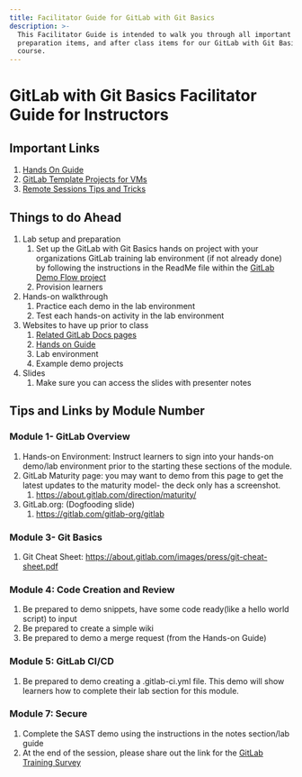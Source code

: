 ```yaml
---
title: Facilitator Guide for GitLab with Git Basics
description: >-
  This Facilitator Guide is intended to walk you through all important links,
  preparation items, and after class items for our GitLab with Git Basics
  course.
---
```

# GitLab with Git Basics Facilitator Guide for Instructors

## Important Links

1. [Hands On Guide](https://about.gitlab.com/handbook/customer-success/professional-services-engineering/education-services/gitbasicshandson.html)
2. [GitLab Template Projects for VMs](https://gitlab.com/gitlab-com/customer-success/professional-services-group/partner-training-template-projects/gitlab-with-git-basics)
3. [Remote Sessions Tips and Tricks](https://about.gitlab.com/handbook/customer-success/professional-services-engineering/remote-training-tips/)


## Things to do Ahead

1. Lab setup and preparation
    1. Set up the GitLab with Git Basics hands on project with your organizations GitLab training lab environment (if not already done) by following the instructions in the ReadMe file within the [GitLab Demo Flow project](https://gitlab.com/gitlab-com/customer-success/professional-services-group/partner-training-template-projects/gitlab-with-git-basics/gitlab-flow-demo)
    2. Provision learners
2. Hands-on walkthrough
    1. Practice each demo in the lab environment
    2. Test each hands-on activity in the lab environment
3. Websites to have up prior to class
    1. [Related GitLab Docs pages](https://docs.gitlab.com/ee/gitlab-basics/)
    2. [Hands on Guide](https://about.gitlab.com/handbook/customer-success/professional-services-engineering/education-services/gitbasicshandson.html)
    3. Lab environment
    4. Example demo projects
4. Slides
    1. Make sure you can access the slides with presenter notes

## Tips and Links by Module Number

### Module 1- GitLab Overview

1. Hands-on Environment: Instruct learners to sign into your hands-on demo/lab environment  prior to the starting these sections of the module.
2. GitLab Maturity page: you may want to demo from this page to get the latest updates to the maturity model- the deck only has a screenshot.
    1. <https://about.gitlab.com/direction/maturity/>
3. GitLab.org: (Dogfooding slide)
    1. <https://gitlab.com/gitlab-org/gitlab>

### Module 3- Git Basics

1. Git Cheat Sheet: <https://about.gitlab.com/images/press/git-cheat-sheet.pdf>

### Module 4: Code Creation and Review

1. Be prepared to demo snippets, have some code ready(like a hello world script) to input
2. Be prepared to create a simple wiki
3. Be prepared to demo a merge request (from the Hands-on Guide)

### Module 5: GitLab CI/CD

1. Be prepared to demo creating a .gitlab-ci.yml file. This demo will show learners how to complete their lab section for this module.

### Module 7: Secure

1. Complete the SAST demo using the instructions in the notes section/lab guide
2. At the end of the session, please share out the link for the [GitLab Training Survey](https://www.surveymonkey.com/r/proservtraining)
